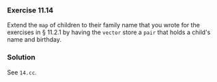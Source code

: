 ### Exercise 11.14

Extend the `map` of children to their family name that you wrote for the
exercises in &sect; 11.2.1 by having the `vector` store a `pair` that holds a
child's name and birthday.

### Solution

See `14.cc`.
